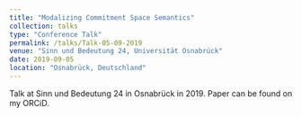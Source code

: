 ```yaml
---
title: "Modalizing Commitment Space Semantics"
collection: talks
type: "Conference Talk"
permalink: /talks/Talk-05-09-2019
venue: "Sinn und Bedeutung 24, Universität Osnabrück"
date: 2019-09-05
location: "Osnabrück, Deutschland"
---
```

Talk at Sinn und Bedeutung 24 in Osnabrück in 2019. Paper can be found on my ORCiD.